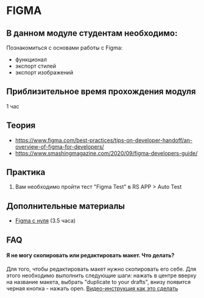 # FIGMA

## В данном модуле студентам необходимо:

Познакомиться с основами работы с Figma:

- функционал
- экспорт стилей
- экспорт изображений

## Приблизительное время прохождения модуля

1 час

## Теория

- https://www.figma.com/best-practices/tips-on-developer-handoff/an-overview-of-figma-for-developers/
- https://www.smashingmagazine.com/2020/09/figma-developers-guide/

## Практика

1.  Вам необходимо пройти тест "Figma Test" в RS APP > Auto Test

## Дополнительные материалы

- [Figma с нуля](https://www.youtube.com/watch?v=z6mlqOGmjQQ&feature=youtu.be) (3.5 часа)

## FAQ

#### Я не могу скопировать или редактировать макет. Что делать?

Для того, чтобы редактировать макет нужно скопировать его себе. Для этого необходимо выполнить следующие шаги:
нажать в центре вверху на название макета, выбрать "duplicate to your drafts", внизу появится черная кнопка - нажать open.
[Видео-инструкция как это сделать](https://yadi.sk/i/wd7Z9cP2VbFxgg)
